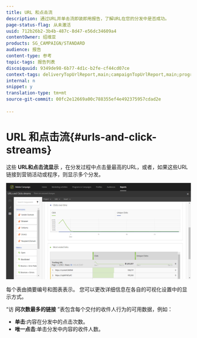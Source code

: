```yaml
---
title: URL 和点击流
description: 通过URL并单击流即装即用报告，了解URL在您的分发中是否成功。
page-status-flag: 从未激活
uuid: 712b26b2-3b4b-487c-8d47-e56dc34609a4
contentOwner: 绍维亚
products: SG_CAMPAIGN/STANDARD
audience: 报告
content-type: 参考
topic-tags: 报告列表
discoiquuid: 9349de98-6b77-4d1c-b2fe-cf44cd07ce
context-tags: deliveryTopUrlReport,main;campaignTopUrlReport,main;programTopUrlReport,main
internal: n
snippet: y
translation-type: tm+mt
source-git-commit: 00fc2e12669a00c788355ef4e492375957cdad2e

---
```



# URL 和点击流{#urls-and-click-streams}

这些 **URL和点击流显示** ，在分发过程中点击量最高的URL，或者，如果这些URL链接到营销活动或程序，则显示多个分发。

![](assets/delivery_reports_8.png)

每个表由摘要编号和图表表示。 您可以更改详细信息在各自的可视化设置中的显示方式。

“访 **问次数最多的链接** ”表包含每个交付的收件人行为的可用数据，例如：

* **单击**:内容在分发中的点击次数。
* **唯一点击**:单击分发中内容的收件人数。

